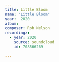 ```yaml
---
title: Little Bloom
name: "Little Bloom"
year:  2020
album: 
composer: Rob Nelson
recordingz:
  - year: 2020
    source: soundcloud
    id: 708566269
 
---
```



